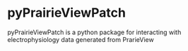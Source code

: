 # pyPrairieViewPatch
 pyPrairieViewPatch is a python package for interacting with electrophysiology data generated from PrarieView
